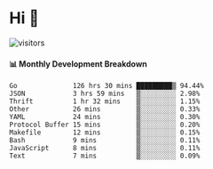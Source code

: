 # Hi 👋
 
![visitors](https://visitor-badge.glitch.me/badge?page_id=sorcererxw.sorcererx)

#### 📊 Monthly Development Breakdown

<!--START_SECTION:waka-->
```text
Go              126 hrs 30 mins █████████▒ 94.44%
JSON            3 hrs 59 mins   ▒░░░░░░░░░ 2.98%
Thrift          1 hr 32 mins    ▒░░░░░░░░░ 1.15%
Other           26 mins         ▒░░░░░░░░░ 0.33%
YAML            24 mins         ▒░░░░░░░░░ 0.30%
Protocol Buffer 15 mins         ▒░░░░░░░░░ 0.20%
Makefile        12 mins         ▒░░░░░░░░░ 0.15%
Bash            9 mins          ▒░░░░░░░░░ 0.11%
JavaScript      8 mins          ▒░░░░░░░░░ 0.11%
Text            7 mins          ▒░░░░░░░░░ 0.09%
```
<!--END_SECTION:waka-->

